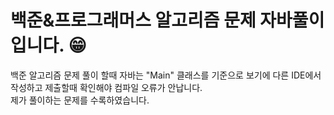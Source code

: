 # 백준&프로그래머스 알고리즘 문제 자바풀이 입니다. 😁
백준 알고리즘 문제 풀이 할때 자바는 "Main" 클래스를 기준으로 보기에 다른 IDE에서 작성하고 제출할때 확인해야 컴파일 오류가 안납니다.<br>
제가 풀이하는 문제를 수록하였습니다.
